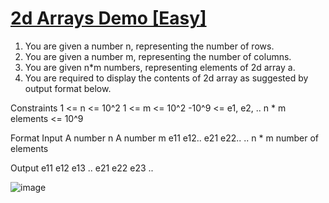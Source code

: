 # [2d Arrays Demo [Easy]](https://nados.io/question/2d-arrays-demo)

1. You are given a number n, representing the number of rows.
2. You are given a number m, representing the number of columns.
3. You are given n*m numbers, representing elements of 2d array a.
4. You are required to display the contents of 2d array as suggested by output format below.

Constraints
1 <= n <= 10^2
1 <= m <= 10^2
-10^9 <= e1, e2, .. n * m elements <= 10^9

Format
Input
A number n
A number m
e11
e12..
e21
e22..
.. n * m number of elements

Output
e11 e12 e13 ..
e21 e22 e23 ..

![image](https://user-images.githubusercontent.com/97858274/193455738-bac775c5-7029-4212-bd74-4e35a8dcf46d.png)
